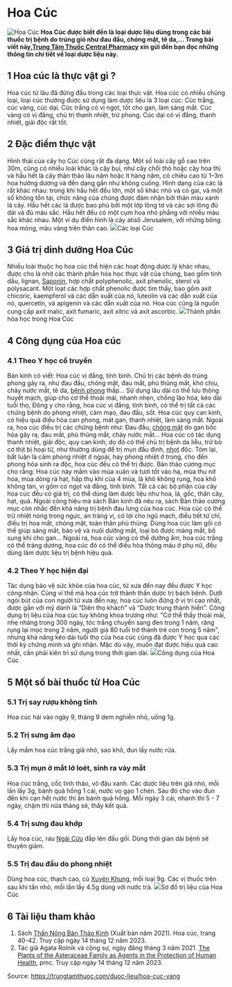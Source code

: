 # Hoa Cúc

![Hoa Cúc](https://trungtamthuoc.com/images/others/hoa-cuc-1-8257.jpg)
**Hoa Cúc được biết đến là loại dược liệu dùng trong các bài thuốc trị bệnh do trúng gió như đau đầu, chóng mặt, tê da,... Trong bài viết này,[Trung Tâm Thuốc Central Pharmacy](https://trungtamthuoc.com/ "Trung Tâm Thuốc Central Pharmacy") xin gửi đến bạn đọc những thông tin chi tiết về loại dược liệu này.**
##  1 Hoa cúc là thực vật gì ?
Hoa cúc từ lâu đã đứng đầu trong các loại thực vật. Hoa cúc có nhiều chủng loại, loại cúc thường được sử dụng làm dược liệu là 3 loại cúc: Cúc trắng, cúc vàng, cúc dại. Cúc trắng có vị ngọt, tốt cho gan, làm sáng mắt. Cúc vàng có vị đắng, chủ trị thanh nhiệt, trừ phong. Cúc dại có vị đắng, thanh nhiệt, giải độc rất tốt.
##  2 Đặc điểm thực vật
Hình thái của cây họ Cúc cũng rất đa dạng. Một số loài cây gỗ cao trên 30m, cũng có nhiều loài khác là cây bụi, như cây chổi thỏ hoặc cây hoa thị và hầu hết là cây thân thảo lâu năm hoặc ít hàng năm, có chiều cao từ 1–3m hoa hướng dương và đến dạng gần như không cuống. 
Hình dạng của các lá rất khác nhau: trong khi hầu hết đều lớn, một số khác nhỏ và có gai, và một số không tồn tại, chức năng của chúng được đảm nhận bởi thân màu xanh lá cây. Hầu hết các lá được bao phủ bởi một lớp lông tơ và các sợi lông đủ dài và đủ màu sắc. Hầu hết đều có một cụm hoa nhỏ phẳng với nhiều màu sắc khác nhau. Một ví dụ điển hình là cây atisô Jerusalem, với những bông hoa mỏng, màu vàng trên thân cao.
![](https://trungtamthuoc.com/images/item/hoa-cuc-2.jpg)Các loại Cúc
##  3 Giá trị dinh dưỡng Hoa Cúc
Nhiều loài thuộc họ hoa cúc thể hiện các hoạt động dược lý khác nhau, được cho là nhờ các thành phần hóa học thực vật của chúng, bao gồm tinh dầu, lignan, [Saponin](https://trungtamthuoc.com/hoat-chat/saponin "Saponin"), hợp chất polyphenolic, axit phenolic, sterol và polysacarit. Một loạt các hợp chất phenolic được tìm thấy, bao gồm axit chicoric, kaempferol và các dẫn xuất của nó, luteolin và các dẫn xuất của nó, quercetin, và apigenin và các dẫn xuất của nó. Hoa cúc cũng là nguồn cung cấp axit malic, axit fumaric, axit xitric và axit ascorbic.
![](https://trungtamthuoc.com/images/item/hoa-cuc-3.jpg)Thành phần hóa học trong Hoa Cúc
##  4 Công dụng của Hoa cúc
### 4.1 Theo Y học cổ truyền
Bản kinh có viết: Hoa cúc vị đắng, tính bình. Chủ trị các bệnh do trúng phong gây ra, như đau đầu, chóng mặt, đau mắt, phù thũng mắt, khó chịu, chảy nước mắt, tê da, [bệnh phong](https://trungtamthuoc.com/bai-viet/benh-phong "bệnh phong") thấp... Sử dụng lâu dài có thể lưu thông huyết mạch, giúp cho cơ thể thoải mái, nhanh nhẹn, chống lão hóa, kéo dài tuổi thọ,
Đông y cho rằng, hoa cúc vị đắng, tính bình, có thể trị tất cả các chứng bệnh do phong nhiệt, cảm mạo, đau đầu, sốt. Hoa cúc quy can kinh, có hiệu quả điều hòa can phong, mát gan, thanh nhiệt, làm sáng mắt. Ngoài ra, hoa cúc điều trị các chứng bệnh như: Đau đầu, [chóng mặt](https://trungtamthuoc.com/bai-viet/chong-mat "chóng mặt") do gan bốc hỏa gây ra, đau mắt, phù thũng mắt, chảy nước mắt... Hoa cúc có tác dụng thanh nhiệt, giải độc, quy can kinh, do đó có thể chủ trị bệnh da liễu, trừ bỏ cơ thịt bị hoại tử, như thường dùng để trị mụn đầu đinh, [nhọt](https://trungtamthuoc.com/bai-viet/nhot "nhọt") độc. Tóm lại, bất luận là cảm phong nhiệt ở ngoài, hay phong nhiệt ở trong, cho đến phong hỏa sinh ra độc, hoa cúc đều có thể trị được. Bản thảo cương mục cho rằng: Hoa cúc này mắm vào mùa xuân và tươi tốt vào hạ, mùa thu nở hoa, mùa dòng ra hạt, hấp thụ khí của 4 mùa, là khô không rụng, hoa khô không tàn, vị gồm có ngọt và đắng, tính bình. Tất cả các bộ phận của cây hoa cúc đều có giá trị, có thể dùng làm dược liệu như hoa, lá, gốc, thân cây, hạt, quả.
Ngoài công hiệu mà sách Bản kinh đã nêu ra, sách Bản thảo cương mục còn nhắc đến khả năng trị bệnh đau lưng của hoa cúc. Hoa cúc có thể trừ nhiệt nóng trong ngực, an tràng vị, có lợi cho ngũ mạch, điều tiết tứ chỉ, điều trị hoa mắt, chóng mặt, toàn thân phù thũng. Dùng hoa cúc làm gối có thể giúp sáng mắt, bảo vệ và nuôi dưỡng mắt, loại bỏ được màng mắt, bổ sung khí cho gan... Ngoài ra, hoa cúc vàng có thể dưỡng ẩm, hoa cúc trắng có thể tráng dương, hoa cúc đỏ có thể điều hòa thông máu ở phụ nữ, đều dùng làm dược liệu trị bệnh hiệu quả. 
### 4.2 Theo Y học hiện đại
Tác dụng bảo vệ sức khỏe của hoa cúc, từ xưa đến nay đều được Y học công nhận. Cũng vì thế mà hoa cúc trở thành thần dược trị bách bệnh. Dưới ngòi bút của con người từ xưa đến nay, hoa cúc luôn đứng ở vị trí cao nhất, được gần với mỹ danh là "Diên thọ khách” và “Dược trung thánh hiển". Công dụng trị liệu của hoa cúc tuy không khoa trương như: "Cơ thể thấy thoải mái, nhẹ nhàng trong 300 ngày, tóc trắng chuyển sang đen trong 1 năm, răng rụng lại mọc trong 2 năm, người già 80 tuổi trở thành trẻ con trong 5 năm", nhưng khả năng kéo dài tuổi thọ của hoa cúc cũng đã được Y học qua các thời kỳ chứng minh và ghi nhận. Mặc dù vậy, muốn đạt được hiệu quả cao nhất, cần phải kiên trì sử dụng trong thời gian dài.
![](https://trungtamthuoc.com/images/item/hoa-cuc-4.jpg)Công dụng của Hoa Cúc
##  5 Một số bài thuốc từ Hoa Cúc
### 5.1 Trị say rượu không tỉnh
Hoa cúc hái vào ngày 9, tháng 9 dem nghiền nhỏ, uống 1g.
### 5.2 Trị sưng âm đạo
Lấy mầm hoa cúc trắng giã nhỏ, sao khô, đun lấy nước rửa.
### 5.3 Trị mụn ở mắt lở loét, sinh ra vảy mắt
Hoa cúc trắng, cốc tình thảo, vỏ đậu xanh. Các dược liệu trên giã nhỏ, mỗi lần lấy 3g, bánh quả hồng 1 cái, nước vo gạo 1 chén. Sau đó cho vào đun đến khi cạn hết nước thì ăn bánh
quả hồng. Mỗi ngày 3 cái, nhanh thì 5 - 7 ngày, chậm thì nửa tháng sẽ, thấy kết quả.
### 5.4 Trị sưng đau khớp
Lấy hoa cúc, rau [Ngải Cứu](https://trungtamthuoc.com/hoat-chat/ngai-cuu "Ngải Cứu") đắp lên đấu gối. Dùng thời gian dài bệnh sẽ thuyên giảm.
### 5.5 Trị đau đầu do phong nhiệt
Dùng hoa cúc, thạch cao, củ [Xuyên Khung](https://trungtamthuoc.com/hoat-chat/xuyen-khung "Xuyên Khung"), mỗi loại 9g. Các vị thuốc trên sau khi tần nhỏ, mỗi lần lấy 4.5g dùng với nước trà.
![](https://trungtamthuoc.com/images/item/hoa-cuc-5.jpg)Sơ đồ trị liệu của Hoa Cúc
##  6 Tài liệu tham khảo
  1. Sách [Thần Nông Bản Thảo Kinh](https://trungtamthuoc.com/bai-viet/sach-than-nong-ban-thao-kinh "Thần Nông Bản Thảo Kinh") (Xuất bản năm 2021). Hoa cúc, trang 40-42. Truy cập ngày 14 tháng 12 năm 2023.
  2. Tác giả Agata Rolnik và cộng sự, ngày đăng tháng 3 năm 2021. [The Plants of the Asteraceae Family as Agents in the Protection of Human Health](https://www.ncbi.nlm.nih.gov/pmc/articles/PMC7999649/#:~:text=They%20also%20demonstrate%20strong%20antioxidant,%2C%20flavonoids%2C%20acetylenes%20and%20triterpenes.), pmc. Truy cập ngày 14 tháng 12 năm 2023.




Source: https://trungtamthuoc.com/duoc-lieu/hoa-cuc-vang